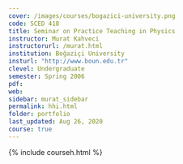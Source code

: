 ```yaml
---
cover: /images/courses/bogazici-university.png
code: SCED 418
title: Seminar on Practice Teaching in Physics
instructor: Murat Kahveci
instructorurl: /murat.html
institution: Boğaziçi University
insturl: "http://www.boun.edu.tr"
clevel: Undergraduate
semester: Spring 2006
pdf:
web:
sidebar: murat_sidebar
permalink: hhi.html
folder: portfolio
last_updated: Aug 26, 2020
course: true
---
```

{% include courseh.html %}